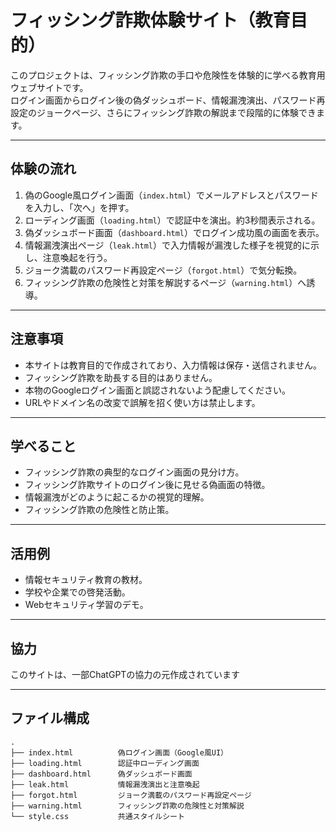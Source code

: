 # フィッシング詐欺体験サイト（教育目的）

このプロジェクトは、フィッシング詐欺の手口や危険性を体験的に学べる教育用ウェブサイトです。  
ログイン画面からログイン後の偽ダッシュボード、情報漏洩演出、パスワード再設定のジョークページ、さらにフィッシング詐欺の解説まで段階的に体験できます。

---

## 体験の流れ

1. 偽のGoogle風ログイン画面（`index.html`）でメールアドレスとパスワードを入力し、「次へ」を押す。  
2. ローディング画面（`loading.html`）で認証中を演出。約3秒間表示される。  
3. 偽ダッシュボード画面（`dashboard.html`）でログイン成功風の画面を表示。  
4. 情報漏洩演出ページ（`leak.html`）で入力情報が漏洩した様子を視覚的に示し、注意喚起を行う。  
5. ジョーク満載のパスワード再設定ページ（`forgot.html`）で気分転換。  
6. フィッシング詐欺の危険性と対策を解説するページ（`warning.html`）へ誘導。

---

## 注意事項

- 本サイトは教育目的で作成されており、入力情報は保存・送信されません。  
- フィッシング詐欺を助長する目的はありません。  
- 本物のGoogleログイン画面と誤認されないよう配慮してください。 
- URLやドメイン名の改変で誤解を招く使い方は禁止します。

---

## 学べること

- フィッシング詐欺の典型的なログイン画面の見分け方。  
- フィッシング詐欺サイトのログイン後に見せる偽画面の特徴。  
- 情報漏洩がどのように起こるかの視覚的理解。  
- フィッシング詐欺の危険性と防止策。

---

## 活用例

- 情報セキュリティ教育の教材。  
- 学校や企業での啓発活動。  
- Webセキュリティ学習のデモ。

---

## 協力

このサイトは、一部ChatGPTの協力の元作成されています

---

## ファイル構成

```plaintext
.
├── index.html          偽ログイン画面（Google風UI）
├── loading.html        認証中ローディング画面
├── dashboard.html      偽ダッシュボード画面
├── leak.html           情報漏洩演出と注意喚起
├── forgot.html         ジョーク満載のパスワード再設定ページ
├── warning.html        フィッシング詐欺の危険性と対策解説
└── style.css           共通スタイルシート

